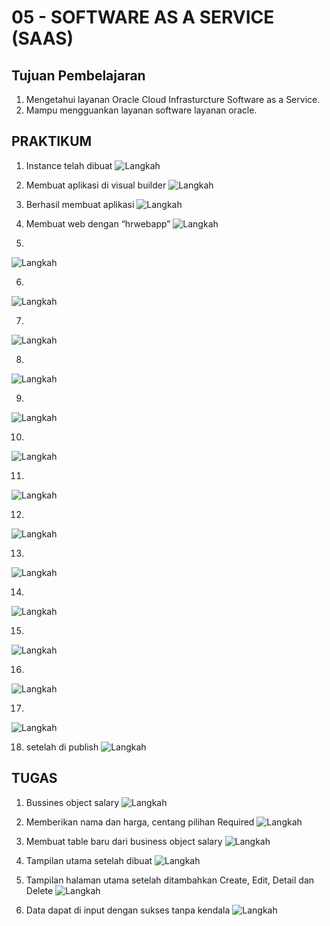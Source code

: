 # 05 - SOFTWARE AS A SERVICE (SAAS)

## Tujuan Pembelajaran
1. Mengetahui layanan Oracle Cloud Infrasturcture Software as a Service.
2. Mampu mengguankan layanan software layanan oracle.

## PRAKTIKUM

1. Instance telah dibuat
![Langkah ](img/1.jpg)

2. Membuat aplikasi di visual builder
![Langkah](img/2.jpg)

3. Berhasil membuat aplikasi
![Langkah ](img/3.jpg)

4. Membuat web dengan “hrwebapp”
![Langkah ](img/4.jpg)

5. 
![Langkah ](img/5.jpg)

6. 
![Langkah ](img/6.jpg)

7. 
![Langkah ](img/7.jpg)

8. 
![Langkah ](img/8.jpg)

9. 
![Langkah ](img/9.jpg)

10. 
![Langkah ](img/10.jpg)

11. 
![Langkah ](img/11.jpg)

12. 
![Langkah ](img/12.jpg)

13. 
![Langkah ](img/13.jpg)

14. 
![Langkah ](img/14.jpg)

15. 
![Langkah ](img/15.jpg)

16. 
![Langkah ](img/16.jpg)

17. 
![Langkah ](img/17.jpg)

18. setelah di publish
![Langkah ](img/18.jpg)

## TUGAS
1. Bussines object salary 
![Langkah ](img/19.jpg)

2. Memberikan nama dan harga, centang pilihan Required
![Langkah ](img/20.jpg)

3. Membuat table baru dari business object salary
![Langkah ](img/21.jpg)

4.	Tampilan utama setelah dibuat
![Langkah ](img/22.jpg)

5. Tampilan halaman utama setelah ditambahkan Create, Edit, Detail dan Delete
![Langkah ](img/23.jpg)

6. Data dapat di input dengan sukses tanpa kendala
![Langkah ](img/24.jpg)